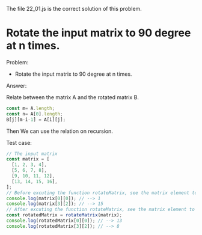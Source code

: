
The file 22_01.js is the correct solution of this problem.

# Rotate the input matrix to 90 degree at n times.


Problem: 
- Rotate the input matrix to 90 degree at n times.

Answer:

Relate between the matrix A and the rotated matrix B.
```js
const m= A.length;
const n= A[0].length;
B[j][m-i-1] = A[i][j];
```
Then We can use the relation on recursion.

Test case: 
```js
// The input matrix 
const matrix = [
  [1, 2, 3, 4],
  [5, 6, 7, 8],
  [9, 10, 11, 12],
  [13, 14, 15, 16],
];
// Before excuting the function rotateMatrix, see the matrix element to `console.log`   
console.log(matrix[0][0]); // --> 1
console.log(matrix[3][2]); // --> 15
// After excuting the function rotateMatrix, see the matrix element to `console.log`
const rotatedMatrix = rotateMatrix(matrix);
console.log(rotatedMatrix[0][0]); // --> 13
console.log(rotatedMatrix[3][2]); // --> 8
```